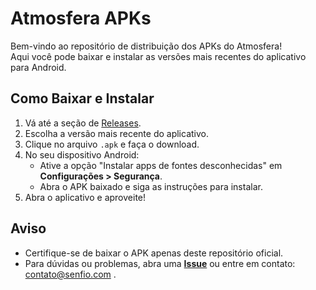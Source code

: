 # Atmosfera APKs

Bem-vindo ao repositório de distribuição dos APKs do Atmosfera!  
Aqui você pode baixar e instalar as versões mais recentes do aplicativo para Android.

## Como Baixar e Instalar

1. Vá até a seção de [Releases](https://github.com/SejaSenfio/atmosfera-apks/releases).
2. Escolha a versão mais recente do aplicativo.
3. Clique no arquivo `.apk` e faça o download.
4. No seu dispositivo Android:
   - Ative a opção "Instalar apps de fontes desconhecidas" em **Configurações > Segurança**.
   - Abra o APK baixado e siga as instruções para instalar.
5. Abra o aplicativo e aproveite!

## Aviso
- Certifique-se de baixar o APK apenas deste repositório oficial.
- Para dúvidas ou problemas, abra uma **[Issue](https://github.com/SejaSenfio/atmosfera-apks/issues)** ou entre em contato: contato@senfio.com .

